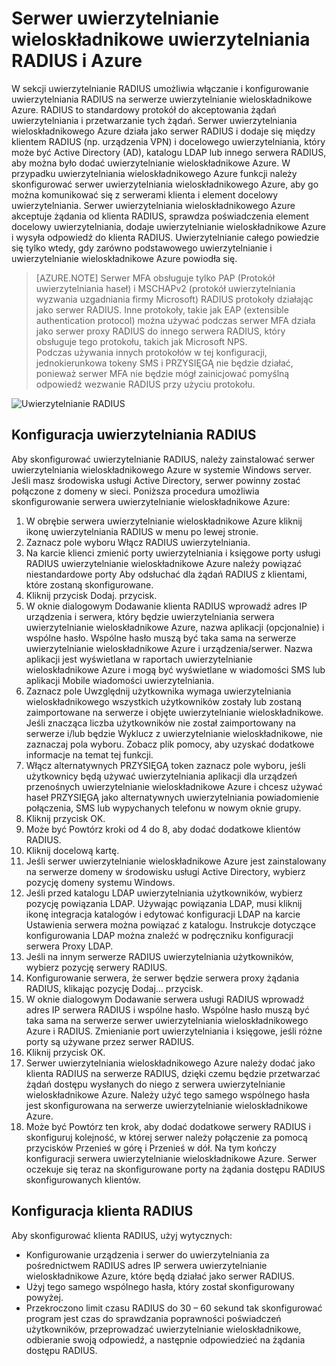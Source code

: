 <properties 
    pageTitle="Serwer uwierzytelnianie wieloskładnikowe uwierzytelniania RADIUS i Azure"
    description="Jest to strona uwierzytelnianie wieloskładnikowe Azure, który pomoże wdrażanie serwera uwierzytelnianie wieloskładnikowe Azure i uwierzytelniania RADIUS."
    services="multi-factor-authentication"
    documentationCenter=""
    authors="kgremban"
    manager="femila"
    editor="curtand"/>

<tags
    ms.service="multi-factor-authentication"
    ms.workload="identity"
    ms.tgt_pltfrm="na"
    ms.devlang="na"
    ms.topic="get-started-article"
    ms.date="08/15/2016"
    ms.author="kgremban"/>



# <a name="radius-authentication-and-azure-multi-factor-authentication-server"></a>Serwer uwierzytelnianie wieloskładnikowe uwierzytelniania RADIUS i Azure

W sekcji uwierzytelnianie RADIUS umożliwia włączanie i konfigurowanie uwierzytelniania RADIUS na serwerze uwierzytelnianie wieloskładnikowe Azure. RADIUS to standardowy protokół do akceptowania żądań uwierzytelniania i przetwarzanie tych żądań. Serwer uwierzytelniania wieloskładnikowego Azure działa jako serwer RADIUS i dodaje się między klientem RADIUS (np. urządzenia VPN) i docelowego uwierzytelniania, który może być Active Directory (AD), katalogu LDAP lub innego serwera RADIUS, aby można było dodać uwierzytelnianie wieloskładnikowe Azure. W przypadku uwierzytelniania wieloskładnikowego Azure funkcji należy skonfigurować serwer uwierzytelniania wieloskładnikowego Azure, aby go można komunikować się z serwerami klienta i element docelowy uwierzytelniania. Serwer uwierzytelniania wieloskładnikowego Azure akceptuje żądania od klienta RADIUS, sprawdza poświadczenia element docelowy uwierzytelniania, dodaje uwierzytelnianie wieloskładnikowe Azure i wysyła odpowiedź do klienta RADIUS. Uwierzytelnianie całego powiedzie się tylko wtedy, gdy zarówno podstawowego uwierzytelnianie i uwierzytelnianie wieloskładnikowe Azure powiodła się.

>[AZURE.NOTE]
>Serwer MFA obsługuje tylko PAP (Protokół uwierzytelniania haseł) i MSCHAPv2 (protokół uwierzytelniania wyzwania uzgadniania firmy Microsoft) RADIUS protokoły działając jako serwer RADIUS.  Inne protokoły, takie jak EAP (extensible authentication protocol) można używać podczas serwer MFA działa jako serwer proxy RADIUS do innego serwera RADIUS, który obsługuje tego protokołu, takich jak Microsoft NPS.
></br>
>Podczas używania innych protokołów w tej konfiguracji, jednokierunkowa tokeny SMS i PRZYSIĘGĄ nie będzie działać, ponieważ serwer MFA nie będzie mógł zainicjować pomyślną odpowiedź wezwanie RADIUS przy użyciu protokołu.


![Uwierzytelnianie RADIUS](./media/multi-factor-authentication-get-started-server-rdg/radius.png)

## <a name="radius-authentication-configuration"></a>Konfiguracja uwierzytelniania RADIUS

Aby skonfigurować uwierzytelnianie RADIUS, należy zainstalować serwer uwierzytelniania wieloskładnikowego Azure w systemie Windows server. Jeśli masz środowiska usługi Active Directory, serwer powinny zostać połączone z domeny w sieci. Poniższa procedura umożliwia skonfigurowanie serwera uwierzytelnianie wieloskładnikowe Azure:

1. W obrębie serwera uwierzytelnianie wieloskładnikowe Azure kliknij ikonę uwierzytelniania RADIUS w menu po lewej stronie.
2. Zaznacz pole wyboru Włącz RADIUS uwierzytelniania.
3. Na karcie klienci zmienić porty uwierzytelniania i księgowe porty usługi RADIUS uwierzytelnianie wieloskładnikowe Azure należy powiązać niestandardowe porty Aby odsłuchać dla żądań RADIUS z klientami, które zostaną skonfigurowane.
4. Kliknij przycisk Dodaj. przycisk.
5. W oknie dialogowym Dodawanie klienta RADIUS wprowadź adres IP urządzenia i serwera, który będzie uwierzytelniania serwera uwierzytelnianie wieloskładnikowe Azure, nazwa aplikacji (opcjonalnie) i wspólne hasło. Wspólne hasło muszą być taka sama na serwerze uwierzytelnianie wieloskładnikowe Azure i urządzenia/serwer. Nazwa aplikacji jest wyświetlana w raportach uwierzytelnianie wieloskładnikowe Azure i mogą być wyświetlane w wiadomości SMS lub aplikacji Mobile wiadomości uwierzytelniania.
6. Zaznacz pole Uwzględnij użytkownika wymaga uwierzytelniania wieloskładnikowego wszystkich użytkowników zostały lub zostaną zaimportowane na serwerze i objęte uwierzytelnianie wieloskładnikowe. Jeśli znacząca liczba użytkowników nie został zaimportowany na serwerze i/lub będzie Wyklucz z uwierzytelnianie wieloskładnikowe, nie zaznaczaj pola wyboru. Zobacz plik pomocy, aby uzyskać dodatkowe informacje na temat tej funkcji.
7. Włącz alternatywnych PRZYSIĘGĄ token zaznacz pole wyboru, jeśli użytkownicy będą używać uwierzytelniania aplikacji dla urządzeń przenośnych uwierzytelnianie wieloskładnikowe Azure i chcesz używać haseł PRZYSIĘGĄ jako alternatywnych uwierzytelniania powiadomienie połączenia, SMS lub wypychanych telefonu w nowym oknie grupy.
8. Kliknij przycisk OK.
9. Może być Powtórz kroki od 4 do 8, aby dodać dodatkowe klientów RADIUS.
10. Kliknij docelową kartę.
11. Jeśli serwer uwierzytelnianie wieloskładnikowe Azure jest zainstalowany na serwerze domeny w środowisku usługi Active Directory, wybierz pozycję domeny systemu Windows.
12. Jeśli przed katalogu LDAP uwierzytelniania użytkowników, wybierz pozycję powiązania LDAP. Używając powiązania LDAP, musi kliknij ikonę integracja katalogów i edytować konfiguracji LDAP na karcie Ustawienia serwera można powiązać z katalogu. Instrukcje dotyczące konfigurowania LDAP można znaleźć w podręczniku konfiguracji serwera Proxy LDAP.
13. Jeśli na innym serwerze RADIUS uwierzytelniania użytkowników, wybierz pozycję serwery RADIUS.
14. Konfigurowanie serwera, że serwer będzie serwera proxy żądania RADIUS, klikając pozycję Dodaj... przycisk.
15. W oknie dialogowym Dodawanie serwera usługi RADIUS wprowadź adres IP serwera RADIUS i wspólne hasło. Wspólne hasło muszą być taka sama na serwerze serwer uwierzytelniania wieloskładnikowego Azure i RADIUS. Zmienianie port uwierzytelniania i księgowe, jeśli różne porty są używane przez serwer RADIUS.
16. Kliknij przycisk OK.
17. Serwer uwierzytelniania wieloskładnikowego Azure należy dodać jako klienta RADIUS na serwerze RADIUS, dzięki czemu będzie przetwarzać żądań dostępu wysłanych do niego z serwera uwierzytelnianie wieloskładnikowe Azure. Należy użyć tego samego wspólnego hasła jest skonfigurowana na serwerze uwierzytelnianie wieloskładnikowe Azure.
18. Może być Powtórz ten krok, aby dodać dodatkowe serwery RADIUS i skonfiguruj kolejność, w której serwer należy połączenie za pomocą przycisków Przenieś w górę i Przenieś w dół. Na tym kończy konfiguracji serwera uwierzytelnianie wieloskładnikowe Azure. Serwer oczekuje się teraz na skonfigurowane porty na żądania dostępu RADIUS skonfigurowanych klientów.   


## <a name="radius-client-configuration"></a>Konfiguracja klienta RADIUS

Aby skonfigurować klienta RADIUS, użyj wytycznych:

- Konfigurowanie urządzenia i serwer do uwierzytelniania za pośrednictwem RADIUS adres IP serwera uwierzytelnianie wieloskładnikowe Azure, które będą działać jako serwer RADIUS.
- Użyj tego samego wspólnego hasła, który został skonfigurowany powyżej.
- Przekroczono limit czasu RADIUS do 30 – 60 sekund tak skonfigurować program jest czas do sprawdzania poprawności poświadczeń użytkowników, przeprowadzać uwierzytelnianie wieloskładnikowe, odbieranie swoją odpowiedź, a następnie odpowiedzieć na żądania dostępu RADIUS.
